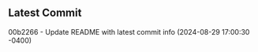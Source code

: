 
## Latest Commit
00b2266 - Update README with latest commit info (2024-08-29 17:00:30 -0400) <Yunxi-Zhou>
